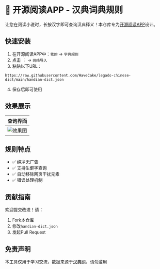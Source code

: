 # 📖 开源阅读APP - 汉典词典规则

让您在阅读小说时，长按汉字即可查询汉典释义！本仓库专为[开源阅读APP](https://github.com/gedoor/legado)设计。

## 快速安装
1. 在开源阅读APP中：`我的` → `字典规则`
2. 点击 ︙ → `网络导入`
3. 粘贴以下URL：
```
https://raw.githubusercontent.com/HaveCake/legado-chinese-dict/main/handian-dict.json
```
4. 保存后即可使用

## 效果展示
| 查询界面 | 
|----------|
| ![效果图](./demo1.jpg) |

## 规则特点
- ✅ 纯净无广告
- ✅ 支持生僻字查询
- ✅ 自动移除网页干扰元素
- ✅ 错误处理机制

## 贡献指南
欢迎提交改进！请：
1. Fork本仓库
2. 修改`handian-dict.json`
3. 发起Pull Request

## 免责声明
本工具仅用于学习交流，数据来源于[汉典网](https://www.zdic.net/)，请勿滥用
